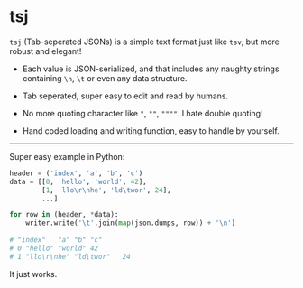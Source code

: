 # tsj

`tsj` (Tab-seperated JSONs) is a simple text format just like `tsv`, but more robust and elegant!

- Each value is JSON-serialized, and that includes any naughty strings containing `\n`, `\t` or even any data structure.

- Tab seperated, super easy to edit and read by humans.

- No more quoting character like `"`, `""`, `""""`. I hate double quoting!

- Hand coded loading and writing function, easy to handle by yourself.

------------

Super easy example in Python:

```python
header = ('index', 'a', 'b', 'c')
data = [[0, 'hello', 'world', 42],
        [1, 'llo\r\nhe', 'ld\twor', 24],
        ...]

for row in (header, *data):
    writer.write('\t'.join(map(json.dumps, row)) + '\n')
    
# "index"	"a"	"b"	"c"
# 0	"hello"	"world"	42
# 1	"llo\r\nhe"	"ld\twor"	24
```

It just works.
